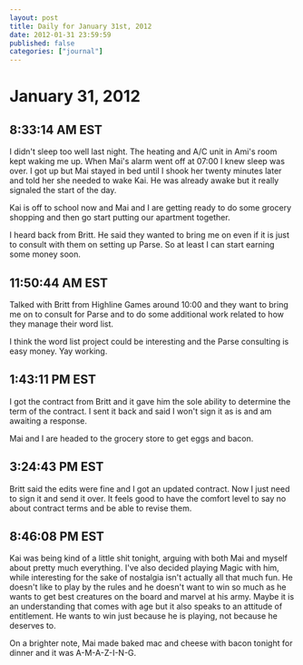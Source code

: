 ```yaml
---
layout: post
title: Daily for January 31st, 2012
date: 2012-01-31 23:59:59
published: false
categories: ["journal"]
---
```

 
# January 31, 2012

## 8:33:14 AM EST

I didn't sleep too well last night. The heating and A/C unit in Ami's room kept waking me up. When Mai's alarm went off at 07:00 I knew sleep was over. I got up but Mai stayed in bed until I shook her twenty minutes later and told her she needed to wake Kai. He was already awake but it really signaled the start of the day. 

Kai is off to school now and Mai and I are getting ready to do some grocery shopping and then go start putting our apartment together. 

I heard back from Britt. He said they wanted to bring me on even if it is just to consult with them on setting up Parse. So at least I can start earning some money soon. 

## 11:50:44 AM EST

Talked with Britt from Highline Games around 10:00 and they want to bring me on to consult for Parse and to do some additional work related to how they manage their word list.

I think the word list project could be interesting and the Parse consulting is easy money. Yay working.

## 1:43:11 PM EST

I got the contract from Britt and it gave him the sole ability to determine the term of the contract. I sent it back and said I won't sign it as is and am awaiting a response. 

Mai and I are headed to the grocery store to get eggs and bacon. 

## 3:24:43 PM EST

Britt said the edits were fine and I got an updated contract. Now I just need to sign it and send it over. It feels good to have the comfort level to say no about contract terms and be able to revise them.

## 8:46:08 PM EST

Kai was being kind of a little shit tonight, arguing with both Mai and myself about pretty much everything. I've also decided playing Magic with him, while interesting for the sake of nostalgia isn't actually all that much fun. He doesn't like to play by the rules and he doesn't want to win so much as he wants to get best creatures on the board and marvel at his army. Maybe it is an understanding that comes with age but it also speaks to an attitude of entitlement. He wants to win just because he is playing, not because he deserves to.

On a brighter note, Mai made baked mac and cheese with bacon tonight for dinner and it was A-M-A-Z-I-N-G.
